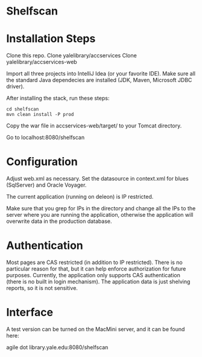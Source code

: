 Shelfscan
=========

# Installation Steps

Clone this repo.
Clone yalelibrary/accservices
Clone yalelibrary/accservices-web

Import all three projects into IntelliJ Idea (or your favorite IDE). Make sure all the standard Java dependecies are installed (JDK, Maven, Microsoft JDBC driver).

After installing the stack, run these steps:

```
cd shelfscan
mvn clean install -P prod
```

Copy the war file in accservices-web/target/ to your Tomcat directory. 

Go to localhost:8080/shelfscan

# Configuration

Adjust web.xml as necessary. Set the datasource in context.xml for blues (SqlServer) and Oracle Voyager.

The current application (running on deleon) is IP restricted. 

Make sure that you grep for IPs in the directory and change all the IPs to the server where you are running the application, otherwise the application will overwrite data in the production database.

# Authentication

Most pages are CAS restricted (in addition to IP restricted). There is no particular reason for that, but it can help enforce authorization for future purposes. Currently, the application only supports CAS authentication (there is no built in login mechanism). 
The application data is just shelving reports, so it is not sensitive.

# Interface

A test version can be turned on the MacMini server, and it can be found here:

agile dot library.yale.edu:8080/shelfscan
